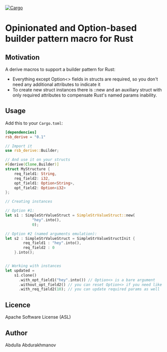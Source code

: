 [![Cargo](https://img.shields.io/crates/v/rsb_derive.svg)](https://crates.io/crates/rsb_derive)

# Opinionated and Option-based builder pattern macro for Rust

## Motivation
A derive macros to support a builder pattern for Rust:
- Everything except Option<> fields in structs are required, so you 
don't need any additional attributes to indicate it
- To create new struct instances there is ::new and an auxiliary struct with only required attributes
to compensate Rust's named params inability. 

## Usage

Add this to your `Cargo.toml`:

```toml
[dependencies]
rsb_derive = "0.1"
```

```rust
// Import it
use rsb_derive::Builder;

// And use it on your structs
#[derive(Clone,Builder)]
struct MyStructure {
    req_field1: String,
    req_field2: i32,
    opt_field1: Option<String>,
    opt_field2: Option<i32>
};

// Creating instances

// Option #1:
let s1 : SimpleStrValueStruct = SimpleStrValueStruct::new(
            "hey".into(),
            0);

// Option #2 (named arguments emulation):
let s2 : SimpleStrValueStruct = SimpleStrValueStructInit {
        req_field1 : "hey".into(),
        req_field2 : 0
    }.into();


// Working with instances
let updated = 
    s1.clone()
      .with_opt_field1("hey".into()) // Option<> is a bare argument
      .without_opt_field2() // you can reset Option<> if you need like this
      .with_req_field2(10); // you can update required params as well

``` 

## Licence
Apache Software License (ASL)

## Author
Abdulla Abdurakhmanov
